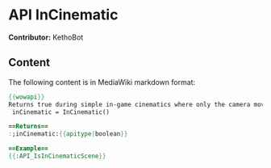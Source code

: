 # API InCinematic

**Contributor:** KethoBot

## Content

The following content is in MediaWiki markdown format:

```mediawiki
{{wowapi}}
Returns true during simple in-game cinematics where only the camera moves, like the race intro cinematics.
 inCinematic = InCinematic()

==Returns==
:;inCinematic:{{apitype|boolean}}

==Example==
{{:API_IsInCinematicScene}}
```